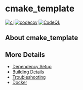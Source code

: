 # cmake_template

[![ci](https://github.com/mimicscott/cmake_template/actions/workflows/ci.yml/badge.svg)](https://github.com/mimicscott/cmake_template/actions/workflows/ci.yml)
[![codecov](https://codecov.io/gh/mimicscott/cmake_template/branch/main/graph/badge.svg)](https://codecov.io/gh/mimicscott/cmake_template)
[![CodeQL](https://github.com/mimicscott/cmake_template/actions/workflows/codeql-analysis.yml/badge.svg)](https://github.com/mimicscott/cmake_template/actions/workflows/codeql-analysis.yml)

## About cmake_template



## More Details

 * [Dependency Setup](README_dependencies.md)
 * [Building Details](README_building.md)
 * [Troubleshooting](README_troubleshooting.md)
 * [Docker](README_docker.md)
